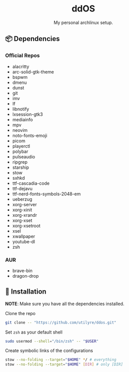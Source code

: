<h1 align="center">ddOS</h1>

<p align="center">
  My personal archlinux setup.
</p>

## 📦 Dependencies

### Official Repos

- alacritty
- arc-solid-gtk-theme
- bspwm
- dmenu
- dunst
- git
- imv
- lf
- libnotify
- lxsession-gtk3
- mediainfo
- mpv
- neovim
- noto-fonts-emoji
- picom
- playerctl
- polybar
- pulseaudio
- ripgrep
- starship
- stow
- sxhkd
- ttf-cascadia-code
- ttf-dejavu
- ttf-nerd-fonts-symbols-2048-em
- ueberzug
- xorg-server
- xorg-xinit
- xorg-xrandr
- xorg-xset
- xorg-xsetroot
- xsel
- xwallpaper
- youtube-dl
- zsh

### AUR

- brave-bin
- dragon-drop

## 🚦 Installation

**NOTE**: Make sure you have all the dependencies installed.

Clone the repo

```bash
git clone -- "https://github.com/utilyre/ddos.git"
```

Set `zsh` as your default shell

```bash
sudo usermod --shell="/bin/zsh" -- "$USER"
```

Create symbolic links of the configurations

```bash
stow --no-folding --target="$HOME" */ # everything
stow --no-folding --target="$HOME" [DIR] # only [DIR]
```
